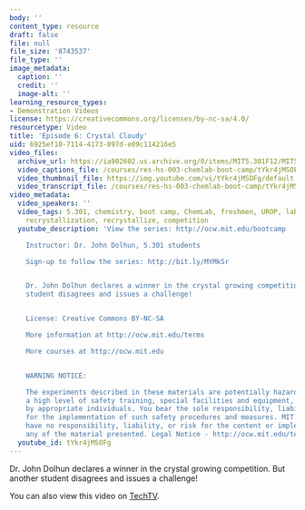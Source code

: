 ```yaml
---
body: ''
content_type: resource
draft: false
file: null
file_size: '8743537'
file_type: ''
image_metadata:
  caption: ''
  credit: ''
  image-alt: ''
learning_resource_types:
- Demonstration Videos
license: https://creativecommons.org/licenses/by-nc-sa/4.0/
resourcetype: Video
title: 'Episode 6: Crystal Cloudy'
uid: 6925ef18-7114-4173-897d-e09c114216e5
video_files:
  archive_url: https://ia902602.us.archive.org/0/items/MIT5.301F12/MIT5_301F12_Ep06_Crystal_Cloudy_300k.mp4
  video_captions_file: /courses/res-hs-003-chemlab-boot-camp/tYkr4jMSOFg_captions.webvtt
  video_thumbnail_file: https://img.youtube.com/vi/tYkr4jMSOFg/default.jpg
  video_transcript_file: /courses/res-hs-003-chemlab-boot-camp/tYkr4jMSOFg_transcript.pdf
video_metadata:
  video_speakers: ''
  video_tags: 5.301, chemistry, boot camp, ChemLab, freshmen, UROP, lab, crystal,
    recrystallization, recrystallize, competition
  youtube_description: 'View the series: http://ocw.mit.edu/bootcamp

    Instructor: Dr. John Dolhun, 5.301 students

    Sign-up to follow the series: http://bit.ly/MYMkSr


    Dr. John Dolhun declares a winner in the crystal growing competition. But another
    student disagrees and issues a challenge!


    License: Creative Commons BY-NC-SA

    More information at http://ocw.mit.edu/terms

    More courses at http://ocw.mit.edu


    WARNING NOTICE:

    The experiments described in these materials are potentially hazardous and require
    a high level of safety training, special facilities and equipment, and supervision
    by appropriate individuals. You bear the sole responsibility, liability, and risk
    for the implementation of such safety procedures and measures. MIT and Dow shall
    have no responsibility, liability, or risk for the content or implementation of
    any of the material presented. Legal Notice - http://ocw.mit.edu/terms/'
  youtube_id: tYkr4jMSOFg
---
```

Dr. John Dolhun declares a winner in the crystal growing competition. But another student disagrees and issues a challenge!

You can also view this video on [TechTV](http://techtv.mit.edu/videos/21327-episode-6-crystal-cloudy-mit-chemlab-boot-camp).